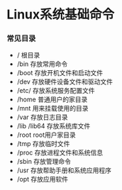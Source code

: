 # Linux系统基础命令



### 常见目录

*  / 根目录
* /bin  存放常用命令
* /boot 存放开机文件和启动文件
* /dev 存放硬件设备文件和驱动文件
* /etc/ 存放系统服务配置文件
* /home 普通用户的家目录
* /mnt 用来挂载使用的目录
* /var 存放日志目录 
* /lib /lib64 存放系统库文件
* /root  root用户家目录
* /tmp 存放临时文件
* /proc 存放进程文件和系统信息
* /sbin 存放管理命令 
* /usr  存放帮助手册和系统应用程序
* /opt    存放应用软件

